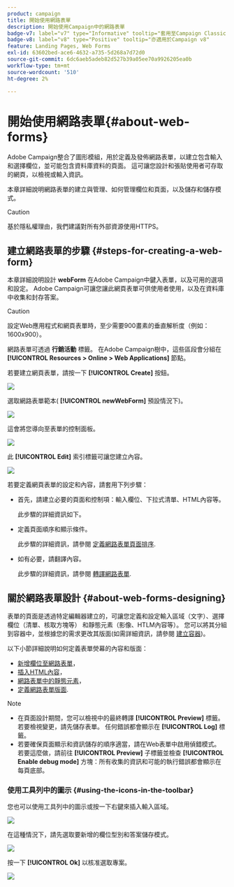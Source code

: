 ```yaml
---
product: campaign
title: 開始使用網路表單
description: 開始使用Campaign中的網路表單
badge-v7: label="v7" type="Informative" tooltip="套用至Campaign Classic v7"
badge-v8: label="v8" type="Positive" tooltip="亦適用於Campaign v8"
feature: Landing Pages, Web Forms
exl-id: 63602bed-ace6-4632-a735-5d268a7d72d0
source-git-commit: 6dc6aeb5adeb82d527b39a05ee70a9926205ea0b
workflow-type: tm+mt
source-wordcount: '510'
ht-degree: 2%

---
```


# 開始使用網路表單{#about-web-forms}



Adobe Campaign整合了圖形模組，用於定義及發佈網路表單，以建立包含輸入和選擇欄位，並可能包含資料庫資料的頁面。 這可讓您設計和張貼使用者可存取的網頁，以檢視或輸入資訊。

本章詳細說明網路表單的建立與管理、如何管理欄位和頁面，以及儲存和儲存模式。

>[!CAUTION]
>
>基於隱私權理由，我們建議對所有外部資源使用HTTPS。

## 建立網路表單的步驟 {#steps-for-creating-a-web-form}

本章詳細說明設計 **webForm** 在Adobe Campaign中鍵入表單，以及可用的選項和設定。 Adobe Campaign可讓您讓此網頁表單可供使用者使用，以及在資料庫中收集和封存答案。

>[!CAUTION]
>
>設定Web應用程式和網頁表單時，至少需要900畫素的垂直解析度（例如：1600x900）。

網路表單可透過 **行銷活動** 標籤。 在Adobe Campaign樹中，這些區段會分組在 **[!UICONTROL Resources > Online > Web Applications]** 節點。

若要建立網頁表單，請按一下 **[!UICONTROL Create]** 按鈕。

![](assets/webapp_create_new.png)

選取網路表單範本( **[!UICONTROL newWebForm]** 預設情況下)。

![](assets/s_ncs_admin_survey_select_template.png)

這會將您導向至表單的控制面板。

![](assets/webapp_empty_dashboard.png)

此 **[!UICONTROL Edit]** 索引標籤可讓您建立內容。

![](assets/webapp_edit_tab.png)

若要定義網頁表單的設定和內容，請套用下列步驟：

* 首先，請建立必要的頁面和控制項：輸入欄位、下拉式清單、HTML內容等。

  此步驟的詳細資訊如下。

* 定義頁面順序和顯示條件。

  此步驟的詳細資訊，請參閱 [定義網路表單頁面排序](defining-web-forms-page-sequencing.md).

* 如有必要，請翻譯內容。

  此步驟的詳細資訊，請參閱 [轉譯網路表單](translating-a-web-form.md).

## 關於網路表單設計 {#about-web-forms-designing}

表單的頁面是透過特定編輯器建立的，可讓您定義和設定輸入區域（文字）、選擇欄位（清單、核取方塊等） 和靜態元素（影像、HTLM內容等）。 您可以將其分組到容器中，並根據您的需求更改其版面(如需詳細資訊，請參閱 [建立容器](defining-web-forms-layout.md#creating-containers))。

以下小節詳細說明如何定義表單熒幕的內容和版面：

* [新增欄位至網路表單](adding-fields-to-a-web-form.md)，
* [插入HTML內容](static-elements-in-a-web-form.md#inserting-html-content)，
* [網路表單中的靜態元素](static-elements-in-a-web-form.md)，
* [定義網路表單版面](defining-web-forms-layout.md).

>[!NOTE]
>
>* 在頁面設計期間，您可以檢視中的最終轉譯 **[!UICONTROL Preview]** 標籤。 若要檢視變更，請先儲存表單。 任何錯誤都會顯示在 **[!UICONTROL Log]** 標籤。
>* 若要確保頁面顯示和資訊儲存的順序適當，請在Web表單中啟用偵錯模式。 若要這麼做，請前往 **[!UICONTROL Preview]** 子標籤並檢查 **[!UICONTROL Enable debug mode]** 方塊：所有收集的資訊和可能的執行錯誤都會顯示在每頁底部。
>

### 使用工具列中的圖示 {#using-the-icons-in-the-toolbar}

您也可以使用工具列中的圖示或按一下右鍵來插入輸入區域。

![](assets/s_ncs_admin_webform_add_selection.png)

在這種情況下，請先選取要新增的欄位型別和答案儲存模式。

![](assets/s_ncs_admin_webform_select_storage.png)

按一下 **[!UICONTROL Ok]** 以核准選取專案。

![](assets/s_ncs_admin_webform_confirm_storage.png)
